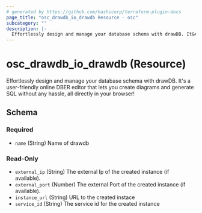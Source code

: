 ```yaml
---
# generated by https://github.com/hashicorp/terraform-plugin-docs
page_title: "osc_drawdb_io_drawdb Resource - osc"
subcategory: ""
description: |-
  Effortlessly design and manage your database schema with drawDB. It&#39;s a user-friendly online DBER editor that lets you create diagrams and generate SQL without any hassle, all directly in your browser!
---
```


# osc_drawdb_io_drawdb (Resource)

Effortlessly design and manage your database schema with drawDB. It&#39;s a user-friendly online DBER editor that lets you create diagrams and generate SQL without any hassle, all directly in your browser!



<!-- schema generated by tfplugindocs -->
## Schema

### Required

- `name` (String) Name of drawdb

### Read-Only

- `external_ip` (String) The external Ip of the created instance (if available).
- `external_port` (Number) The external Port of the created instance (if available).
- `instance_url` (String) URL to the created instace
- `service_id` (String) The service id for the created instance
